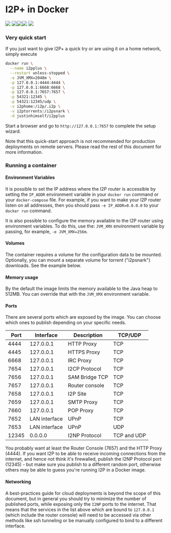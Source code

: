 # I2P+ in Docker

![](https://img.shields.io/badge/ARCH-x86-9cf) ![](https://img.shields.io/badge/ARCH-x86_64-red)![](https://img.shields.io/badge/ARCH-ARM_64-ff69b4)![](https://img.shields.io/badge/ARCH-ARM_v7-yellow) ![](https://img.shields.io/badge/ARCH-ARM_v6-green)

### Very quick start

If you just want to give I2P+ a quick try or are using it on a home network, simply execute

```bash
docker run \
  --name i2pplus \
  --restart unless-stopped \
  -e JVM_XMX=2048m \
  -p 127.0.0.1:4444:4444 \
  -p 127.0.0.1:6668:6668 \
  -p 127.0.0.1:7657:7657 \
  -p 54321:12345 \
  -p 54321:12345/udp \
  -v i2phome:/i2p/.i2p \
  -v i2ptorrents:/i2psnark \
  -d justinhimself/i2pplus
```

Start a browser and go to `http://127.0.0.1:7657` to complete the setup wizard.

Note that this quick-start approach is not recommended for production deployments on remote servers. Please read the rest of this document for more information.

### Running a container

#### Environment Variables

It is possible to set the IP address where the I2P router is accessible by setting
the `IP_ADDR` environment variable in your `docker run` command or your `docker-compose`
file. For example, if you want to make your I2P router listen on all addresses, then
you should pass `-e IP_ADDR=0.0.0.0` to your `docker run` command.

It is also possible to configure the memory available to the I2P router using
environment variables. To do this, use the: `JVM_XMX` environment variable by passing,
for example, `-e JVM_XMX=256m`.

#### Volumes

The container requires a volume for the configuration data to be mounted. Optionally, you can mount a separate volume for torrent ("i2psnark") downloads. See the example below.

#### Memory usage

By the default the image limits the memory available to the Java heap to 512MB. You can override that with the `JVM_XMX` environment variable.

#### Ports

There are several ports which are exposed by the image. You can choose which ones to publish depending on your specific needs.

| Port  | Interface     | Description    | TCP/UDP     |
| ----- | ------------- | -------------- | ----------- |
| 4444  | 127.0.0.1     | HTTP Proxy     | TCP         |
| 4445  | 127.0.0.1     | HTTPS Proxy    | TCP         |
| 6668  | 127.0.0.1     | IRC Proxy      | TCP         |
| 7654  | 127.0.0.1     | I2CP Protocol  | TCP         |
| 7656  | 127.0.0.1     | SAM Bridge TCP | TCP         |
| 7657  | 127.0.0.1     | Router console | TCP         |
| 7658  | 127.0.0.1     | I2P Site       | TCP         |
| 7659  | 127.0.0.1     | SMTP Proxy     | TCP         |
| 7660  | 127.0.0.1     | POP Proxy      | TCP         |
| 7652  | LAN interface | UPnP           | TCP         |
| 7653  | LAN interface | UPnP           | UDP         |
| 12345 | 0.0.0.0       | I2NP Protocol  | TCP and UDP |

You probably want at least the Router Console (7657) and the HTTP Proxy (4444). If you want I2P to be able to receive incoming connections from the internet, and hence not think it's firewalled, publish the I2NP Protocol port (12345) - but make sure you publish to a different random port, otherwise others may be able to guess you're running I2P in a Docker image.

#### Networking

A best-practices guide for cloud deployments is beyond the scope of this document, but in general you should try to minimize the number of published ports, while exposing only the `I2NP` ports to the internet. That means that the services in the list above which are bound to `127.0.0.1` (which include the router console) will need to be accessed via other methods like ssh tunneling or be manually configured to bind to a different interface.
